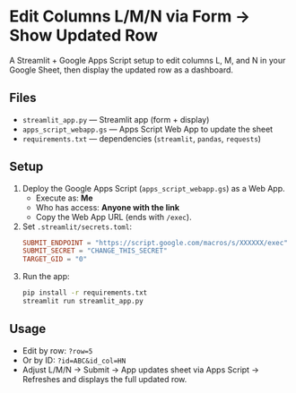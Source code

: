 
# Edit Columns L/M/N via Form → Show Updated Row

A Streamlit + Google Apps Script setup to edit columns L, M, and N in your Google Sheet, then display the updated row as a dashboard.

## Files
- `streamlit_app.py` — Streamlit app (form + display)
- `apps_script_webapp.gs` — Apps Script Web App to update the sheet
- `requirements.txt` — dependencies (`streamlit`, `pandas`, `requests`)

## Setup
1. Deploy the Google Apps Script (`apps_script_webapp.gs`) as a Web App.
   - Execute as: **Me**
   - Who has access: **Anyone with the link**
   - Copy the Web App URL (ends with `/exec`).
2. Set `.streamlit/secrets.toml`:
   ```toml
   SUBMIT_ENDPOINT = "https://script.google.com/macros/s/XXXXXX/exec"
   SUBMIT_SECRET = "CHANGE_THIS_SECRET"
   TARGET_GID = "0"
   ```
3. Run the app:
   ```bash
   pip install -r requirements.txt
   streamlit run streamlit_app.py
   ```

## Usage
- Edit by row: `?row=5`
- Or by ID: `?id=ABC&id_col=HN`
- Adjust L/M/N → Submit → App updates sheet via Apps Script → Refreshes and displays the full updated row.
